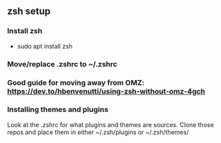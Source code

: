 ## zsh setup

### Install zsh

* sudo apt install zsh

### Move/replace .zshrc to ~/.zshrc

### Good guide for moving away from OMZ: https://dev.to/hbenvenutti/using-zsh-without-omz-4gch

### Installing themes and plugins
Look at the .zshrc for what plugins and themes are sources.
Clone those repos and place them in either ~/.zsh/plugins or ~/.zsh/themes/
